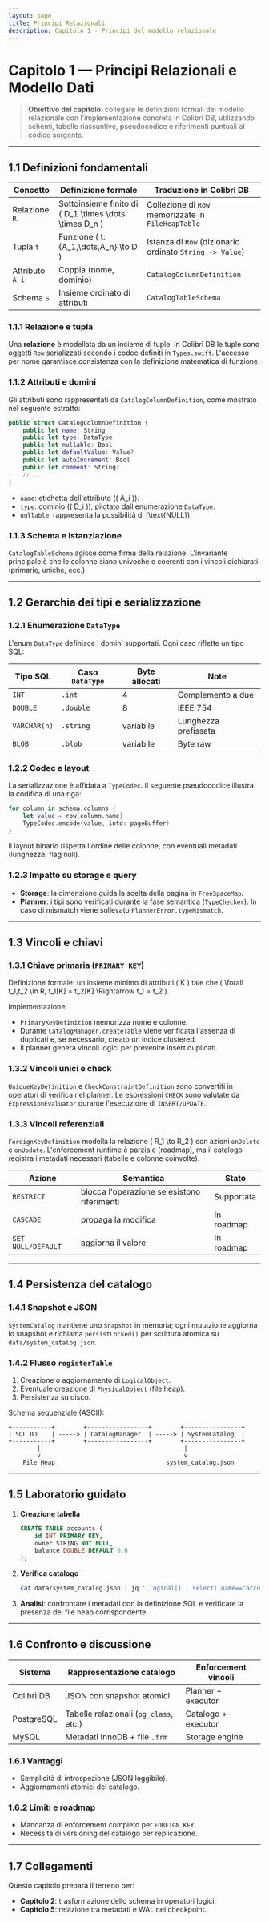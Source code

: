 ```yaml
---
layout: page
title: Principi Relazionali
description: Capitolo 1 - Principi del modello relazionale
---
```


# Capitolo 1 — Principi Relazionali e Modello Dati

> **Obiettivo del capitolo**: collegare le definizioni formali del modello relazionale con l'implementazione concreta in Colibrì DB, utilizzando schemi, tabelle riassuntive, pseudocodice e riferimenti puntuali al codice sorgente.

---

## 1.1 Definizioni fondamentali

| Concetto | Definizione formale | Traduzione in Colibrì DB |
|----------|---------------------|-------------------------|
| Relazione `R` | Sottoinsieme finito di \( D_1 \times \dots \times D_n \) | Collezione di `Row` memorizzate in `FileHeapTable` |
| Tupla `t` | Funzione \( t: \{A_1,\dots,A_n\} \to D \) | Istanza di `Row` (dizionario ordinato `String -> Value`) |
| Attributo `A_i` | Coppia (nome, dominio) | `CatalogColumnDefinition` |
| Schema `S` | Insieme ordinato di attributi | `CatalogTableSchema` |

### 1.1.1 Relazione e tupla
Una **relazione** è modellata da un insieme di tuple. In Colibrì DB le tuple sono oggetti `Row` serializzati secondo i codec definiti in `Types.swift`. L'accesso per nome garantisce consistenza con la definizione matematica di funzione.

### 1.1.2 Attributi e domini
Gli attributi sono rappresentati da `CatalogColumnDefinition`, come mostrato nel seguente estratto:

```120:137:Sources/ColibriCore/Catalog/LogicalObjects.swift
public struct CatalogColumnDefinition {
    public let name: String
    public let type: DataType
    public let nullable: Bool
    public let defaultValue: Value?
    public let autoIncrement: Bool
    public let comment: String?
    // ...
}
```

- `name`: etichetta dell'attributo (\( A_i \)).
- `type`: dominio (\( D_i \)), pilotato dall'enumerazione `DataType`.
- `nullable`: rappresenta la possibilità di \(\text{NULL}\).

### 1.1.3 Schema e istanziazione
`CatalogTableSchema` agisce come firma della relazione. L'invariante principale è che le colonne siano univoche e coerenti con i vincoli dichiarati (primarie, uniche, ecc.).

---

## 1.2 Gerarchia dei tipi e serializzazione

### 1.2.1 Enumerazione `DataType`
L'enum `DataType` definisce i domini supportati. Ogni caso riflette un tipo SQL:

| Tipo SQL | Caso `DataType` | Byte allocati | Note |
|----------|-----------------|---------------|------|
| `INT` | `.int` | 4 | Complemento a due |
| `DOUBLE` | `.double` | 8 | IEEE 754 |
| `VARCHAR(n)` | `.string` | variabile | Lunghezza prefissata |
| `BLOB` | `.blob` | variabile | Byte raw |

### 1.2.2 Codec e layout
La serializzazione è affidata a `TypeCodec`. Il seguente pseudocodice illustra la codifica di una riga:

```swift
for column in schema.columns {
    let value = row[column.name]
    TypeCodec.encode(value, into: pageBuffer)
}
```

Il layout binario rispetta l'ordine delle colonne, con eventuali metadati (lunghezze, flag null).

### 1.2.3 Impatto su storage e query
- **Storage**: la dimensione guida la scelta della pagina in `FreeSpaceMap`.
- **Planner**: i tipi sono verificati durante la fase semantica (`TypeChecker`). In caso di mismatch viene sollevato `PlannerError.typeMismatch`.

---

## 1.3 Vincoli e chiavi

### 1.3.1 Chiave primaria (`PRIMARY KEY`)
Definizione formale: un insieme minimo di attributi \( K \) tale che \( \forall t_1,t_2 \in R, t_1[K] = t_2[K] \Rightarrow t_1 = t_2 \).

Implementazione:
- `PrimaryKeyDefinition` memorizza nome e colonne.
- Durante `CatalogManager.createTable` viene verificata l'assenza di duplicati e, se necessario, creato un indice clustered.
- Il planner genera vincoli logici per prevenire insert duplicati.

### 1.3.2 Vincoli unici e check
`UniqueKeyDefinition` e `CheckConstraintDefinition` sono convertiti in operatori di verifica nel planner. Le espressioni `CHECK` sono valutate da `ExpressionEvaluator` durante l'esecuzione di `INSERT/UPDATE`.

### 1.3.3 Vincoli referenziali
`ForeignKeyDefinition` modella la relazione \( R_1 \to R_2 \) con azioni `onDelete` e `onUpdate`. L'enforcement runtime è parziale (roadmap), ma il catalogo registra i metadati necessari (tabelle e colonne coinvolte).

| Azione | Semantica | Stato |
|--------|-----------|-------|
| `RESTRICT` | blocca l'operazione se esistono riferimenti | Supportata |
| `CASCADE` | propaga la modifica | In roadmap |
| `SET NULL/DEFAULT` | aggiorna il valore | In roadmap |

---

## 1.4 Persistenza del catalogo

### 1.4.1 Snapshot e JSON
`SystemCatalog` mantiene uno `Snapshot` in memoria; ogni mutazione aggiorna lo snapshot e richiama `persistLocked()` per scrittura atomica su `data/system_catalog.json`.

### 1.4.2 Flusso `registerTable`
1. Creazione o aggiornamento di `LogicalObject`.
2. Eventuale creazione di `PhysicalObject` (file heap).
3. Persistenza su disco.

Schema sequenziale (ASCII):
```
+-----------+        +-----------------+        +----------------+
| SQL DDL   | -----> | CatalogManager  | -----> | SystemCatalog  |
+-----------+        +-----------------+        +----------------+
        |                                        |
        v                                        v
    File Heap                               system_catalog.json
```

---

## 1.5 Laboratorio guidato

1. **Creazione tabella**
   ```sql
   CREATE TABLE accounts (
       id INT PRIMARY KEY,
       owner STRING NOT NULL,
       balance DOUBLE DEFAULT 0.0
   );
   ```
2. **Verifica catalogo**
   ```bash
   cat data/system_catalog.json | jq '.logical[] | select(.name=="accounts")'
   ```
3. **Analisi**: confrontare i metadati con la definizione SQL e verificare la presenza del file heap corrispondente.

---

## 1.6 Confronto e discussione

| Sistema | Rappresentazione catalogo | Enforcement vincoli |
|---------|---------------------------|---------------------|
| Colibrì DB | JSON con snapshot atomici | Planner + executor |
| PostgreSQL | Tabelle relazionali (`pg_class`, etc.) | Catalogo + executor |
| MySQL | Metadati InnoDB + file `.frm` | Storage engine |

### 1.6.1 Vantaggi
- Semplicità di introspezione (JSON leggibile).
- Aggiornamenti atomici del catalogo.

### 1.6.2 Limiti e roadmap
- Mancanza di enforcement completo per `FOREIGN KEY`.
- Necessità di versioning del catalogo per replicazione.

---

## 1.7 Collegamenti
Questo capitolo prepara il terreno per:
- **Capitolo 2**: trasformazione dello schema in operatori logici.
- **Capitolo 5**: relazione tra metadati e WAL nei checkpoint.

